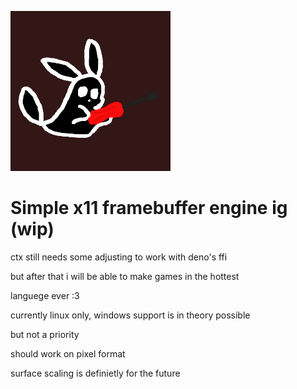 ![fren](./fren.png)

# Simple x11 framebuffer engine ig (wip)

ctx still needs some adjusting to work with deno's ffi

but after that i will be able to make games in the hottest

languege ever :3

currently linux only, windows support is in theory possible

but not a priority

should work on pixel format

surface scaling is definietly for the future